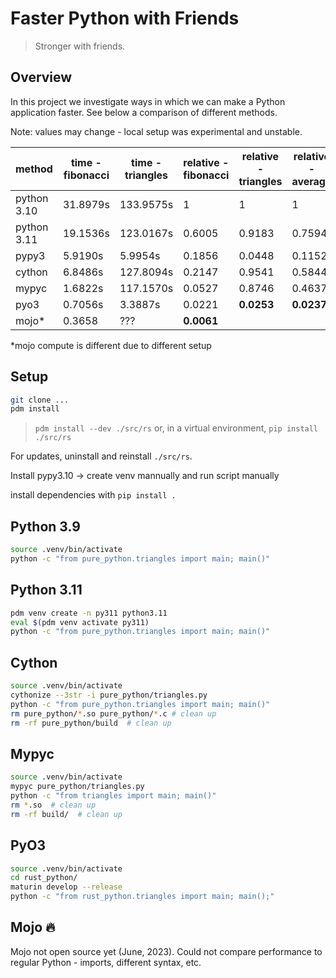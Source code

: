 # Faster Python with Friends

> Stronger with friends.

## Overview

In this project we investigate ways in which we can make a Python application faster. See below a comparison of different methods.

Note: values may change - local setup was experimental and unstable.

| method      | time - fibonacci | time - triangles | relative - fibonacci | relative - triangles | relative - average |
| ----------- | ---------------- | ---------------- | -------------------- | -------------------- | ------------------ |
| python 3.10 | 31.8979s         | 133.9575s        | 1                    | 1                    | 1                  |
| python 3.11 | 19.1536s         | 123.0167s        | 0.6005               | 0.9183               | 0.7594             |
| pypy3       | 5.9190s          | 5.9954s          | 0.1856               | 0.0448               | 0.1152             |
| cython      | 6.8486s          | 127.8094s        | 0.2147               | 0.9541               | 0.5844             |
| mypyc       | 1.6822s          | 117.1570s        | 0.0527               | 0.8746               | 0.4637             |
| pyo3        | 0.7056s          | 3.3887s          | 0.0221               | **0.0253**           | **0.0237**         |
| mojo*       | 0.3658           | ???              | **0.0061**           |                      |                    |

*mojo compute is different due to different setup
## Setup

```bash
git clone ...
pdm install
```

> `pdm install --dev ./src/rs` or, in a virtual environment, `pip install ./src/rs`

For updates, uninstall and reinstall `./src/rs`.

Install pypy3.10 -> create venv mannually and run script manually

install dependencies with `pip install .`
## Python 3.9

```bash
source .venv/bin/activate
python -c "from pure_python.triangles import main; main()"
```

## Python 3.11

```bash
pdm venv create -n py311 python3.11
eval $(pdm venv activate py311)
python -c "from pure_python.triangles import main; main()"
```

## Cython

```bash
source .venv/bin/activate
cythonize --3str -i pure_python/triangles.py
python -c "from pure_python.triangles import main; main()"
rm pure_python/*.so pure_python/*.c # clean up
rm -rf pure_python/build  # clean up
```

## Mypyc

```bash
source .venv/bin/activate
mypyc pure_python/triangles.py
python -c "from triangles import main; main()"
rm *.so  # clean up
rm -rf build/  # clean up
```

## PyO3

```bash
source .venv/bin/activate
cd rust_python/
maturin develop --release
python -c "from rust_python.triangles import main; main();"
```

## Mojo 🔥

Mojo not open source yet (June, 2023).
Could not compare performance to regular Python - imports, different syntax, etc.
